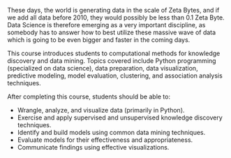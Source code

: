 These days, the world is generating data in the scale of Zeta Bytes, and if we add all data before 2010, they would possibly be less than 0.1 Zeta Byte. Data Science is therefore emerging as a very important discipline, as somebody has to answer how to best utilize these massive wave of data which is going to be even bigger and faster in the coming days.

This course introduces students to computational methods for knowledge discovery and data mining. Topics covered include Python programming (specialized on data science), data preparation, data visualization, predictive modeling, model evaluation, clustering, and association analysis techniques.  

After completing this course, students should be able to:

- Wrangle, analyze, and visualize data (primarily in Python).
- Exercise and apply supervised and unsupervised knowledge discovery techniques.
- Identify and build models using common data mining techniques. 
- Evaluate models for their effectiveness and appropriateness.
- Communicate findings using effective visualizations.

